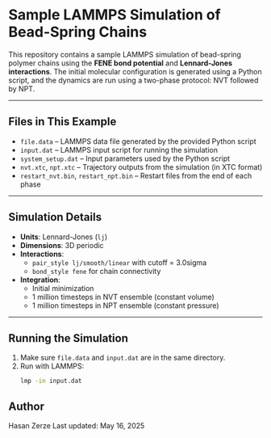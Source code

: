 # Sample LAMMPS Simulation of Bead-Spring Chains

This repository contains a sample LAMMPS simulation of bead-spring polymer chains using the **FENE bond potential** and **Lennard-Jones interactions**. The initial molecular configuration is generated using a Python script, and the dynamics are run using a two-phase protocol: NVT followed by NPT.

---

## Files in This Example

- `file.data` – LAMMPS data file generated by the provided Python script
- `input.dat` – LAMMPS input script for running the simulation
- `system_setup.dat` – Input parameters used by the Python script
- `nvt.xtc`, `npt.xtc` – Trajectory outputs from the simulation (in XTC format)
- `restart_nvt.bin`, `restart_npt.bin` – Restart files from the end of each phase

---

## Simulation Details

- **Units**: Lennard-Jones (`lj`)
- **Dimensions**: 3D periodic
- **Interactions**:
  - `pair_style lj/smooth/linear` with cutoff = 3.0sigma
  - `bond_style fene` for chain connectivity
- **Integration**:
  - Initial minimization
  - 1 million timesteps in NVT ensemble (constant volume)
  - 1 million timesteps in NPT ensemble (constant pressure)

---

## Running the Simulation

1. Make sure `file.data` and `input.dat` are in the same directory.
2. Run with LAMMPS:
   ```bash
   lmp -in input.dat

## Author
Hasan Zerze
Last updated: May 16, 2025

